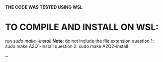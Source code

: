 **THE CODE WAS TESTED USING WSL**

# TO COMPILE AND INSTALL ON WSL:
run *sudo make <filename>-install*
**Note**: do not include the file extension
question 1:  sudo make A2Q1-install
question 2:  sudo make A2Q2-install

~                                          
